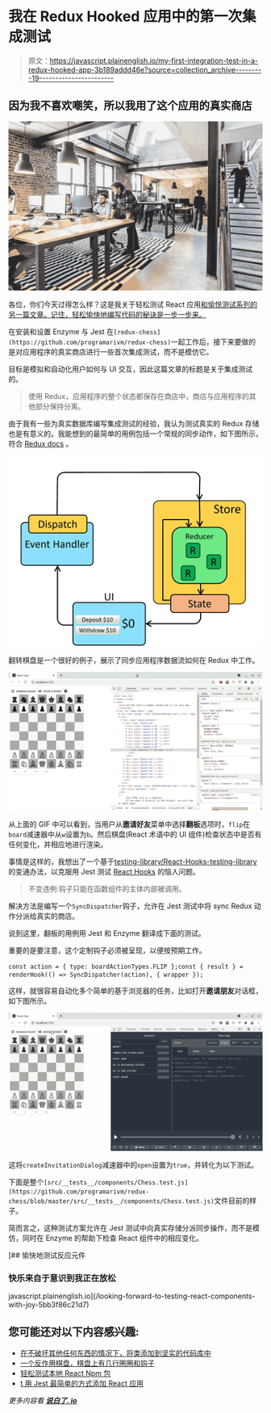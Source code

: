 # 我在 Redux Hooked 应用中的第一次集成测试

> 原文：<https://javascript.plainenglish.io/my-first-integration-test-in-a-redux-hooked-app-3b189addd46e?source=collection_archive---------19----------------------->

## 因为我不喜欢嘲笑，所以我用了这个应用的真实商店

![](img/c162f83a80c2334390d1d6029816ef10.png)

各位，你们今天过得怎么样？这是我关于轻松测试 React 应用[和愉悦测试](/testing-a-local-react-npm-package-with-ease-7d0668676ddb)[系列的另一篇文章。记住，轻松愉快地编写代码的秘诀是一步一步来。](/looking-forward-to-testing-react-components-with-joy-5bb3f86c21d7)

在安装和设置 Enzyme 与 Jest 在`[redux-chess](https://github.com/programarivm/redux-chess)`一起工作后，接下来要做的是对应用程序的真实商店进行一些首次集成测试，而不是模仿它。

目标是模拟和自动化用户如何与 UI 交互，因此这篇文章的标题是关于集成测试的。

> 使用 Redux，应用程序的整个状态都保存在商店中，商店与应用程序的其他部分保持分离。

由于我有一些为真实数据库编写集成测试的经验，我认为测试真实的 Redux 存储也是有意义的。我能想到的最简单的用例包括一个常规的同步动作，如下图所示，符合 [Redux docs](https://redux.js.org/tutorials/fundamentals/part-2-concepts-data-flow#redux-application-data-flow) 。

![](img/c6f4365f00f922faf01d74202c302e2d.png)

翻转棋盘是一个很好的例子，展示了同步应用程序数据流如何在 Redux 中工作。

![](img/f48a9a11138a9426084747ad47538530.png)

从上面的 GIF 中可以看到，当用户从**邀请好友**菜单中选择**翻板**选项时，`flip`在`board`减速器中从`w`设置为`b`。然后棋盘(React 术语中的 UI 组件)检查状态中是否有任何变化，并相应地进行渲染。

事情是这样的，我想出了一个基于[testing-library/React-Hooks-testing-library](https://github.com/testing-library/react-hooks-testing-library)的变通办法，以克服用 Jest 测试 [React Hooks](https://reactjs.org/docs/hooks-intro.html) 的恼人问题。

> 不变违例:钩子只能在函数组件的主体内部被调用。

解决方法是编写一个`SyncDispatcher`钩子，允许在 Jest 测试中将 sync Redux 动作分派给真实的商店。

说到这里，翻板的用例用 Jest 和 Enzyme 翻译成下面的测试。

重要的是要注意，这个定制钩子必须被呈现，以便按预期工作。

```
const action = { type: boardActionTypes.FLIP };const { result } = renderHook(() => SyncDispatcher(action), { wrapper });
```

这样，就很容易自动化多个简单的基于浏览器的任务，比如打开**邀请朋友**对话框，如下图所示。

![](img/c0a5ed7c14c14c2df7a7ba35c0b18958.png)

这将`createInvitationDialog`减速器中的`open`设置为`true`，并转化为以下测试。

下面是整个`[src/__tests__/components/Chess.test.js](https://github.com/programarivm/redux-chess/blob/master/src/__tests__/components/Chess.test.js)`文件目前的样子。

简而言之，这种测试方案允许在 Jest 测试中向真实存储分派同步操作，而不是模仿，同时在 Enzyme 的帮助下检查 React 组件中的相应变化。

[](/looking-forward-to-testing-react-components-with-joy-5bb3f86c21d7) [## 愉快地测试反应元件

### 快乐来自于意识到我正在放松

javascript.plainenglish.io](/looking-forward-to-testing-react-components-with-joy-5bb3f86c21d7) 

## 您可能还对以下内容感兴趣:

*   [在不破坏其他任何东西的情况下，将类添加到坚实的代码库中](https://medium.com/geekculture/adding-classes-to-a-solid-codebase-without-breaking-anything-else-99e6c5a5f3e4)
*   [一个反作用棋盘，棋盘上有几行圈圈和钩子](https://medium.com/geekculture/a-react-chessboard-with-redux-and-hooks-in-few-lines-6009cb724bb)
*   [轻松测试本地 React Npm 包](https://programarivm.medium.com/testing-a-local-react-npm-package-with-ease-7d0668676ddb)
*   [t 用 Jest 最简单的方式添加 React 应用](https://medium.com/geekculture/tdding-a-react-app-with-jest-the-easy-way-8ddb64aeaba6)

*更多内容看* [***说白了. io***](http://plainenglish.io)